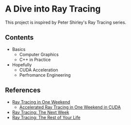 # A Dive into Ray Tracing

This project is inspired by Peter Shirley's Ray Tracing series.

## Contents
- Basics
  - Computer Graphics
  - C++ in Practice
- Hopefully
  - CUDA Acceleration
  - Perfromance Engineering

## References

- [Ray Tracing in One Weekend](https://raytracing.github.io/books/RayTracingInOneWeekend.html)
  - [Accelerated Ray Tracing in One Weekend in CUDA](https://developer.nvidia.com/blog/accelerated-ray-tracing-cuda/)
- [Ray Tracing: The Next Week](https://raytracing.github.io/books/RayTracingTheNextWeek.html) 
- [Ray Tracing: The Rest of Your Life](https://raytracing.github.io/books/RayTracingTheRestOfYourLife.html)
